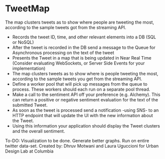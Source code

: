# TweetMap
The map clusters tweets as to show where people are tweeting the most, according to the sample tweets got from the streaming API.
* Records the tweet ID, time, and other relevant elements into a DB (SQL or NoSQL)
* After the tweet is recorded in the DB send a message to the Queue for Asynchronous processing on the text of the tweet
* Presents the Tweet in a map that is being updated in Near Real Time (Consider evaluating WebSockets, or Server Side Events for your implementation)
* The map clusters tweets as to show where is people tweeting the most, according to the sample tweets you get from the streaming API.
* Define a worker pool that will pick up messages from the queue to process. These workers should each run on a separate pool thread.
* Make a call to the sentiment API off your preference (e.g. Alchemy). This can return a positive or negative sentiment evaluation for the text of the submitted Tweet.
* As soon as the tweet is processed send a notification -using SNS- to an HTTP endpoint that will update the UI with the new information about the Tweet.
* Using this information your application should display the Tweet clusters and the overall sentiment.


To-DO:
Visualization to be done. 
Generate better graphs.
Run on entire twitter data-set.
Created by: Dhruv Motwani and Laura Uguccioni for Urban Design Lab at Columbia
